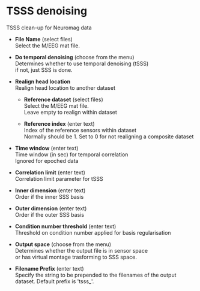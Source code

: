 # TSSS denoising  
TSSS clean-up for Neuromag data  

* **File Name** (select files)  
Select the M/EEG mat file.  

* **Do temporal denoising** (choose from the menu)  
Determines whether to use temporal denoising (tSSS)  
if not, just SSS is done.  

* **Realign head location**   
Realign head location to another dataset  

    * **Reference dataset** (select files)  
    Select the M/EEG mat file.  
    Leave empty to realign within dataset  

    * **Reference index** (enter text)  
    Index of the reference sensors within dataset  
    Normally should be 1. Set to 0 for not realigning a composite dataset  

* **Time window** (enter text)  
Time window (in sec) for temporal correlation  
Ignored for epoched data  

* **Correlation limit** (enter text)  
Correlation limit parameter for tSSS  

* **Inner dimension** (enter text)  
Order if the inner SSS basis  

* **Outer dimension** (enter text)  
Order if the outer SSS basis  

* **Condition number threshold** (enter text)  
Threshold on condition number applied for basis regularisation  

* **Output space** (choose from the menu)  
Determines whether the output file is in sensor space  
or has virtual montage trasforming to SSS space.  

* **Filename Prefix** (enter text)  
Specify the string to be prepended to the filenames of the output dataset. Default prefix is 'tsss_'.  
